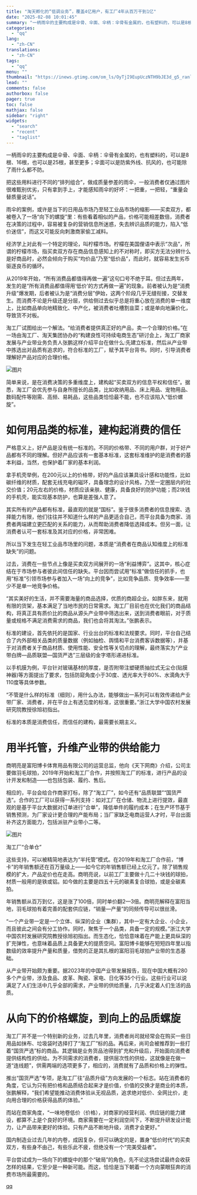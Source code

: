 ```yaml
---
title: "淘天孵化的“低调业务”，覆盖4亿用户，有工厂4年从百万干到1亿"
date: "2025-02-08 10:01:45"
summary: "一柄雨伞的主要构成是伞骨、伞面、伞柄：伞骨有金属的，也有塑料的，可以是8根、16根，也可以是25根，..."
categories:
  - "qq"
lang:
  - "zh-CN"
translations:
  - "zh-CN"
tags:
  - "qq"
menu: ""
thumbnail: "https://inews.gtimg.com/om_ls/OyTjI9EupUczNTH9bJE3d_g5_ranlxiHLdcmzDbq1SVVwAA_640360/0"
lead: ""
comments: false
authorbox: false
pager: true
toc: false
mathjax: false
sidebar: "right"
widgets:
  - "search"
  - "recent"
  - "taglist"
---
```


一柄雨伞的主要构成是伞骨、伞面、伞柄：伞骨有金属的，也有塑料的，可以是8根、16根，也可以是25根，甚至更多；伞面可以是防紫外线、抗风的，也可能除了雨什么都不防。

把这些用料进行不同的“排列组合”，做成质量参差的雨伞，一般消费者仅通过图片很难甄别优劣，只有拿到手上，才能感知雨伞的好坏：一把重，一把轻，“重量会替质量说话”。

雨伞的案例，或许是当下的日用品市场乃至轻工业品市场的缩影——买卖双方，都被卷入了一场“向下的螺旋”里：有些看着相似的产品，价格可能相差数倍，消费者在决策的过程中，容易被复杂的营销信息所迷惑，失去辨识品质的能力，陷入“低价迷信”，而这又可能反向刺激商家偷工减料。

经济学上对此有一个特定的理论，叫柠檬市场。柠檬在美国俚语中表示“次品”，所谓的柠檬市场，指买卖双方存在商品信息感知上的不对称时，即买方无法分辨什么是好商品时，必然会倾向于购买“均价品”乃至“低价品”，而此时，就容易发生劣币驱逐良币的循环。

从2019年开始，“所有消费品都值得再做一遍”这句口号不绝于耳。但过去两年，发生的是“所有消费品都值得用‘低价’的方式再做一遍”的现象。前者被认为是“消费升级”爆发期，后者被认为是“消费分层”伊始，这两个阶段几乎无缝衔接，交替发生。而消费不论是升级还是分层，供给侧过去似乎总是将重心放在消费的单一维度上，比如商品单向地精致化、中产化，被消费者吐槽割韭菜；或是单向地廉价化，导致货不对板。

淘工厂试图给出一个解法。“给消费者提供真正好的产品，卖一个合理的价格。”在一场由淘工厂、淘天集团协办的“构建良性可持续电商生态”研讨会上，淘工厂商家发展与产业带业务负责人张鹏这样介绍平台在做什么:先建立标准，然后从产业带中拣选出对品质有追求的，符合标准的工厂，赋予其平台背书。同时，引导消费者理解好产品对应的合理价格。

![图片](https://inews.gtimg.com/news_bt/OJJvRDDBPWblNmWBsvefeS77P8QKfsBnQt3qw6n_fQEUsAA/641)

简单来说，是在消费决策的多重维度上，建构起“买卖双方的信息平权和信任”。据悉，淘工厂会优先参与自身所擅长的品类，比如收纳用品、床上用品、宠物用品、数码配件等刚需、高频、易耗品，这些品类恰恰最不能，也不应该陷入“低价螺旋”。

**如何用品类的标准，建构起消费的信任**
=====================

严格意义上，好产品是没有统一标准的。不同的价格带、不同的用户群，对于好产品都有不同的理解。但好产品应该有一套基本标准，这套标准维护的是消费者的基本利益，当然，也保护着厂家的基本利润。

拿手机壳举例，在200元以上的价格带，好的产品应该兼具设计感和功能性，比如碳纤维的材质，配套无线充电的磁环，具备理念的设计风格，乃至一定圈层内的社交价值；20元左右的价格，材质应该亲肤、健康，具备良好的防护功能；而2块钱的手机壳，能实现基本防护，也算是差强人意了。

其实所有的产品都有标准，最直观的就是“国标”。鉴于很多消费者的信息搜索、选择能力有限，他们往往并不知道什么样的产品更适合自己，而平台具备为商家、消费者两端建立更匹配的关系的能力，从而帮助消费者降低选择成本。但另一面，让消费者认可一套标准及其对应的价格，非常困难。

所以当下发生在轻工业品市场里的问题，本质是“消费者在商品认知维度上的标准缺失”的问题。

过去，消费在一些节点上像是买卖双方间展开的一场“利益博弈”。这其中，核心症结在于市场参与者彼此间信任的缺失。平台因而尝试用“标准”做信任的抓手，也用“标准”引领市场参与者加入一场“向上的竞争”，比如竞争品质、竞争效率——至少不是单一地竞争价格。

“其实美好的生活，并不需要海量的商品选择，优质的商超企业。如胖东来，就用有限的货架，基本满足了当地市民的日常需求。淘工厂目前也在优化我们的商品结构，将真正具有质价比的商品从源头产业带中筛选出来，送到消费者眼前，对于质量或规格不满足消费需求的商品，我们也会将其淘汰。”张鹏表示。

标准的建设，首先依托的是国家、行业出台的标准和法规要求。同时，平台自己结合了内外部相关品类的质量数据（例如抽检、舆情和平台消费客诉数据等），并基于对消费者关于商品材质、使用性能、安全性等关切点的理解，最终落实为“产业带白牌—品质联盟—国货严选”三层级的金字塔形递进标准。

以手机膜为例，平台针对玻璃基材的厚度，是否附带注塑硬质抽拉式无尘仓(贴膜神器)等方面提出了要求，包括防窥角度小于30度、透光率大于80%、水滴角大于110度等具体参数。

“不管是什么样的标准（细则），用什么办法，能够做出一系列可以有效传递给产业带厂家、消费者，并在平台上有透见度的标准，这很重要。”浙江大学中国农村发展研究院教授徐旭初指出。

标准的本质是消费信任，而信任的建构，最需要长期主义。

**用半托管，升维产业带的供给能力**
===================

商明亮是富阳博卡体育用品有限公司的运营总监，他向《天下网商》介绍，公司主要做羽毛球拍，2019年开始和淘工厂合作，并按照淘工厂的标准，进行产品的设计开发和制造——也包括包装、履约、售后。

相应的，平台会给合作商家打标，除了“淘工厂”，如今还有“品质联盟”“国货严选”。合作的工厂可以获得一系列支持：如对工厂在仓储、物流上进行提效，最直观的是基于平台大数据对订单进行“合单”，降低单件的履约成本；在生产环节基于销售预测，为厂家设计更合理的产能布局；当厂家缺乏电商运营人才时，平台出面补齐这方面能力，包括派驻产业带小二等。

![图片](https://inews.gtimg.com/news_bt/OgONGCskBpujO0dAAOCCXTTBQSCAdDWmlcYo2F_J0ULkkAA/641)

淘工厂“合单仓”

这些支持，可以被精简地表达为“半托管”模式。在2019年和淘工厂合作前，“博卡”的年销售额还在百万量级上——如今它的年销售额已经上亿元了。除了销售规模的扩大，产品定价也在走高。商明亮说，以前工厂主要做十几二十块钱的球拍，材质一般用的是铁或铝。如今做的主要是四五十元的碳素复合球拍，或是全碳素拍。

年销售额从百万到亿，这是涨了100倍，同时单价翻2—3倍。商明亮解释在富阳当地，羽毛球拍有着完善的配套供应链，“销量—产量”的同频传导可以很丝滑。

“一个产业带一定是一个立体、纵深的企业（集群），其中一定有大企业、小企业，而且彼此之间会有分工协作。同时，聚焦于一个品类，具备一定的规模。”浙江大学中国农村发展研究院教授徐旭初指出。而生态化，恰恰意味着在产能上更具纵深的扩充弹性，也意味着品质上具备更大的提质空间。富阳博卡能够在短短四年里以指数级的效率提升产量和质量，借势的正是其扎根的富阳羽毛球拍产业带的生态基础。

从产业带开始颇为重要。据2023年的中国产业带发展报告，现在中国大概有280多个产业带，涉及食品、皮革、陶瓷、家电、日化等35个行业。这些行业可以说满足了人们生活中几乎全部的需求，产业带的供给质量，几乎决定着人们生活的品质。

**从向下的价格螺旋，到向上的品质螺旋**
=====================

淘工厂并不是一个特别新的业务，过去几年里，消费者尚司就经常会在购买一些日用品如抹布、垃圾袋时选择打了“淘工厂”标的品。再后来，尚司会被推荐到一些打着“国货严选”标的商品。其逻辑是业务货品池得到扩充和升级后，开始面向消费者提供结构性的供给。为不同需求的消费者，提供层次性的供给，这就像是在做一道“连线题”，供需两端的选项更多了，相应的，消费就有了品质和价格上的弹性。

推出“国货严选”专项，是淘工厂往“品质升级”方向发展的一个标志。站在消费者的角度，它认为只有把价格和品质结合起来才是价值，价值的交换才是商业的本质，张鹏解释，“我们希望能推动消费体验从无视品质，追求绝对低价、全网比价，走向用合理的价格获得品质的体验。”

而站在商家角度，“一味地卷低价（价格），对商家的经营利润、供应链的能力建设，都算不上是个良好的环境。商家需要在一定利润空间下，不断提升研发设计能力，让产品带来更好的体验。只有产品不断地升级，消费才会更好。”

国内制造业过去几年的内卷，成因复杂，但可以确定的是，置身“低价时代”的买卖双方，有些身不由己，有些乐此不疲，但绝没有一个“完美受益者”。

平台尝试成为一场向下的螺旋中的那个“破局”的角色，先不论这场尝试最终会收获怎样的结果，它至少是一种新可能。而这，恰恰是当下朝着一个方向蒙眼狂奔的消费市场所最需要的。

[qq](https://new.qq.com/rain/a/20250208A02CK000)

